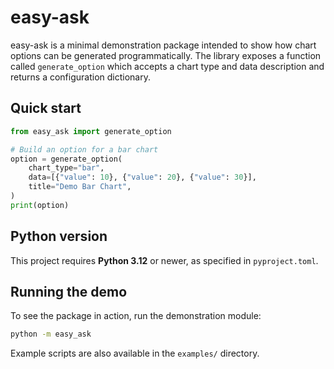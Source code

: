 # easy-ask

easy-ask is a minimal demonstration package intended to show how chart options can be generated programmatically. The library exposes a function called `generate_option` which accepts a chart type and data description and returns a configuration dictionary.

## Quick start

```python
from easy_ask import generate_option

# Build an option for a bar chart
option = generate_option(
    chart_type="bar",
    data=[{"value": 10}, {"value": 20}, {"value": 30}],
    title="Demo Bar Chart",
)
print(option)
```

## Python version

This project requires **Python 3.12** or newer, as specified in `pyproject.toml`.

## Running the demo

To see the package in action, run the demonstration module:

```bash
python -m easy_ask
```

Example scripts are also available in the `examples/` directory.
